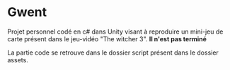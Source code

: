 
# Gwent

Projet personnel codé en c# dans Unity visant à reproduire un mini-jeu de carte présent dans le jeu-vidéo "The witcher 3". **Il n'est pas terminé**

La partie code se retrouve dans le dossier script présent dans le dossier assets.
